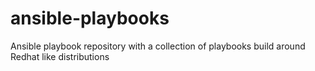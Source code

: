 # ansible-playbooks
Ansible playbook repository with a collection of playbooks build around Redhat like distributions
